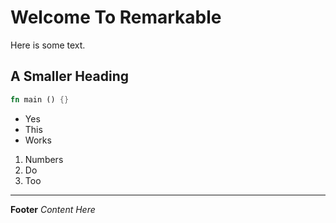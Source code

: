 # Welcome To Remarkable

Here is some text.

## A Smaller Heading

```rust
fn main () {}
```

- Yes
- This
- Works

1. Numbers
2. Do
3. Too


---

**Footer** *Content* _Here_
